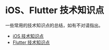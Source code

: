 # iOS、Flutter 技术知识点

一些常用的技术知识点的总结，如有不对请指出。

- [iOS 技术知识点](./ios.md)
- [Flutter 技术知识点](./flutter.md)
